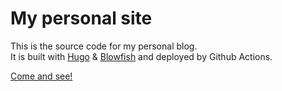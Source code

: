 # My personal site

This is the source code for my personal blog.   
It is built with [Hugo](https://gohugo.io/) & [Blowfish](https://blowfish.page/) and deployed by Github Actions.

[Come and see!](https://rhotertj.de)

